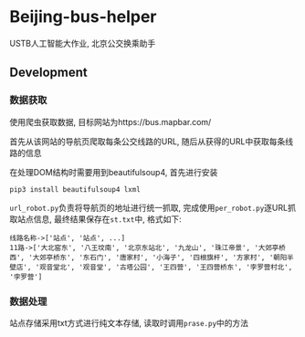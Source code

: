 # Beijing-bus-helper
USTB人工智能大作业, 北京公交换乘助手
## Development
### 数据获取
使用爬虫获取数据, 目标网站为https://bus.mapbar.com/

首先从该网站的导航页爬取每条公交线路的URL, 随后从获得的URL中获取每条线路的信息

在处理DOM结构时需要用到beautifulsoup4, 首先进行安装
```shell
pip3 install beautifulsoup4 lxml
```

`url_robot.py`负责将导航页的地址进行统一抓取, 完成使用`per_robot.py`逐URL抓取站点信息, 最终结果保存在`st.txt`中, 格式如下:

```text
线路名称->['站点', '站点', ...]
11路->['大北窑东', '八王坟南', '北京东站北', '九龙山', '珠江帝景', '大郊亭桥西', '大郊亭桥东', '东石门', '唐家村', '小海子', '四根旗杆', '方家村', '朝阳半壁店', '观音堂北', '观音堂', '古塔公园', '王四营', '王四营桥东', '孛罗营村北', '孛罗营']
```

### 数据处理
站点存储采用txt方式进行纯文本存储, 读取时调用`prase.py`中的方法
